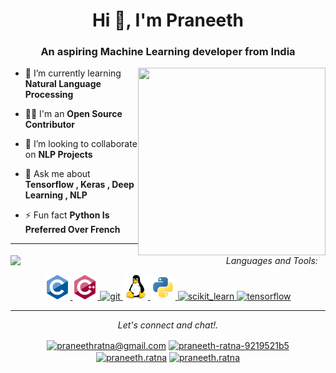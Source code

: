 <h1 align="center">Hi 👋, I'm Praneeth</h1>
<h3 align="center">An aspiring Machine Learning developer from India</h3>

<img align = "right" src = "https://cdn.dribbble.com/users/1059583/screenshots/4171367/coding-freak.gif" width = 300 height = 300 />

- 🌱 I’m currently learning **Natural Language Processing**

- 👨‍💻 I'm an **Open Source Contributor**

- 👯 I’m looking to collaborate on **NLP Projects**

- 💬 Ask me about **Tensorflow , Keras , Deep Learning , NLP**

- ⚡ Fun fact **Python Is Preferred Over French**

<p align = "center" >
<img align = "center" src="https://github-readme-streak-stats.herokuapp.com/?user=praneethratna&" style="float: left; width: 65%; margin-right: 1%; margin-bottom: 0.5em;" />
</p>
<hr>
<p align="center">
  <i>Languages and Tools:</i>
<p align="center"> <a href="https://www.cprogramming.com/" target="_blank"> <img src="https://raw.githubusercontent.com/devicons/devicon/master/icons/c/c-original.svg" alt="c" width="40" height="40"/> </a> <a href="https://www.w3schools.com/cpp/" target="_blank"> <img src="https://raw.githubusercontent.com/devicons/devicon/master/icons/cplusplus/cplusplus-original.svg" alt="cplusplus" width="40" height="40"/> </a> <a href="https://git-scm.com/" target="_blank"> <img src="https://www.vectorlogo.zone/logos/git-scm/git-scm-icon.svg" alt="git" width="40" height="40"/> </a> <a href="https://www.linux.org/" target="_blank"> <img src="https://raw.githubusercontent.com/devicons/devicon/master/icons/linux/linux-original.svg" alt="linux" width="40" height="40"/> </a> <a href="https://www.python.org" target="_blank"> <img src="https://raw.githubusercontent.com/devicons/devicon/master/icons/python/python-original.svg" alt="python" width="40" height="40"/> </a> <a href="https://scikit-learn.org/" target="_blank"> <img src="https://upload.wikimedia.org/wikipedia/commons/0/05/Scikit_learn_logo_small.svg" alt="scikit_learn" width="40" height="40"/> </a> <a href="https://www.tensorflow.org" target="_blank"> <img src="https://www.vectorlogo.zone/logos/tensorflow/tensorflow-icon.svg" alt="tensorflow" width="40" height="40"/> </a></p>
</p>
<hr>

<p align="center">
  <i>Let's connect and chat!.</i>

<p align="center">
<a href="mailto: praneethratna@gmail.com" target="blank"><img align="center" src="https://www.vectorlogo.zone/logos/gmail/gmail-icon.svg" alt="praneethratna@gmail.com" height="34" width="42" /></a>  
<a href="https://linkedin.com/in/praneeth-ratna-9219521b5" target="blank"><img align="center" src="https://www.vectorlogo.zone/logos/linkedin/linkedin-icon.svg" alt="praneeth-ratna-9219521b5" height="30" width="40" /></a>
<a href="https://fb.com/praneeth.ratna" target="blank"><img align="center" src="https://www.vectorlogo.zone/logos/facebook/facebook-icon.svg" alt="praneeth.ratna" height="30" width="40" /></a>
<a href="https://instagram.com/praneeth.ratna" target="blank"><img align="center" src="https://www.vectorlogo.zone/logos/instagram/instagram-icon.svg" alt="praneeth.ratna" height="30" width="30" /></a>
</p>
